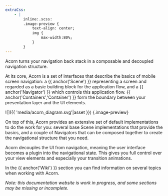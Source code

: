 ```yaml
---
extraCss:
    - |
        inline:.scss:
        .image-preview {
            text-align: center; 
            img {
                max-width:80%;
            }    
        }
---
```


Acorn turns your navigation back stack in a composable and decoupled navigation
structure.

At its core, Acorn is a set of interfaces that describe the basics of mobile
screen navigation: a {{ anchor('Scene') }} representing a screen and regarded
as a basic building block for the application flow, and a
{{ anchor('Navigator') }} which controls this application flow.
{{ anchor('Containers','Container') }} form the boundary between your
presentation layer and the UI elements.

![]({{ 'media/acorn_diagram.svg'|asset }})
{.image-preview}

On top of this, Acorn provides an extensive set of default implementations to
do the work for you: several base Scene implementations that provide the basics,
and a couple of Navigators that can be composed together to create the
navigational structure that you need.

Acorn decouples the UI from navigation, meaning the user interface becomes a
plugin into the navigational state.
This gives you full control over your view elements and especially your
transition animations.

In the {{ anchor('Wiki') }} section you can find information on several topics 
when working with Acorn.

_Note: this documentation website is work in progress, and some sections may be
missing or incomplete._
